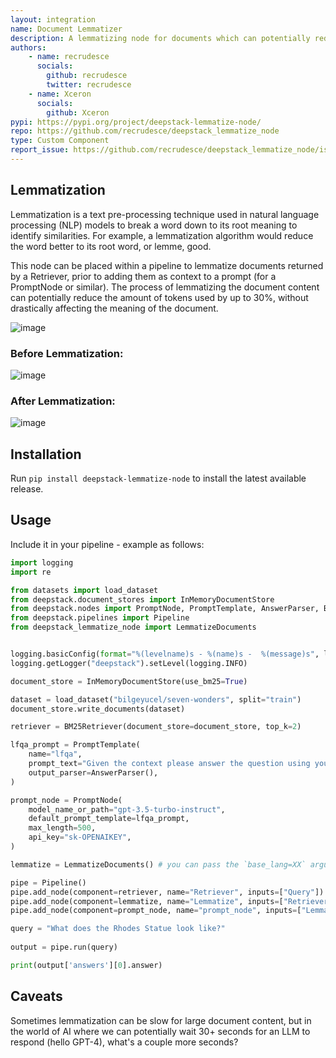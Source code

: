 ```yaml
---
layout: integration
name: Document Lemmatizer
description: A lemmatizing node for documents which can potentially reduce token use by up to 30%.
authors:
    - name: recrudesce
      socials:
        github: recrudesce
        twitter: recrudesce
    - name: Xceron
      socials:
        github: Xceron
pypi: https://pypi.org/project/deepstack-lemmatize-node/
repo: https://github.com/recrudesce/deepstack_lemmatize_node
type: Custom Component
report_issue: https://github.com/recrudesce/deepstack_lemmatize_node/issues
---
```


## Lemmatization

Lemmatization is a text pre-processing technique used in natural language processing (NLP) models to break a word down to its root meaning to identify similarities. For example, a lemmatization algorithm would reduce the word better to its root word, or lemme, good.

This node can be placed within a pipeline to lemmatize documents returned by a Retriever, prior to adding them as context to a prompt (for a PromptNode or similar).
The process of lemmatizing the document content can potentially reduce the amount of tokens used by up to 30%, without drastically affecting the meaning of the document.

![image](https://user-images.githubusercontent.com/6450799/230403871-d0299748-977c-4c9e-9d70-914d8ff2bf3b.png)

### Before Lemmatization:
![image](https://user-images.githubusercontent.com/6450799/230404198-a3ed6382-03b8-4ec6-b88d-4232560752f8.png)

### After Lemmatization:
![image](https://user-images.githubusercontent.com/6450799/230404246-a8488a57-73bd-4420-9f1b-8a080b84121b.png)

## Installation

Run `pip install deepstack-lemmatize-node` to install the latest available release.

## Usage

Include it in your pipeline - example as follows:

```python
import logging
import re

from datasets import load_dataset
from deepstack.document_stores import InMemoryDocumentStore
from deepstack.nodes import PromptNode, PromptTemplate, AnswerParser, BM25Retriever
from deepstack.pipelines import Pipeline
from deepstack_lemmatize_node import LemmatizeDocuments


logging.basicConfig(format="%(levelname)s - %(name)s -  %(message)s", level=logging.WARNING)
logging.getLogger("deepstack").setLevel(logging.INFO)

document_store = InMemoryDocumentStore(use_bm25=True)

dataset = load_dataset("bilgeyucel/seven-wonders", split="train")
document_store.write_documents(dataset)

retriever = BM25Retriever(document_store=document_store, top_k=2)

lfqa_prompt = PromptTemplate(
    name="lfqa",
    prompt_text="Given the context please answer the question using your own words. Generate a comprehensive, summarized answer. If the information is not included in the provided context, reply with 'Provided documents didn't contain the necessary information to provide the answer'\n\nContext: {documents}\n\nQuestion: {query} \n\nAnswer:",
    output_parser=AnswerParser(),
)

prompt_node = PromptNode(
    model_name_or_path="gpt-3.5-turbo-instruct",
    default_prompt_template=lfqa_prompt,
    max_length=500,
    api_key="sk-OPENAIKEY",
)

lemmatize = LemmatizeDocuments() # you can pass the `base_lang=XX` argument here too, where XX is a language as listed here: https://pypi.org/project/simplemma/

pipe = Pipeline()
pipe.add_node(component=retriever, name="Retriever", inputs=["Query"])
pipe.add_node(component=lemmatize, name="Lemmatize", inputs=["Retriever"])
pipe.add_node(component=prompt_node, name="prompt_node", inputs=["Lemmatize"])

query = "What does the Rhodes Statue look like?"
  
output = pipe.run(query)

print(output['answers'][0].answer)
```

## Caveats
Sometimes lemmatization can be slow for large document content, but in the world of AI where we can potentially wait 30+ seconds for an LLM to respond (hello GPT-4), what's a couple more seconds?
